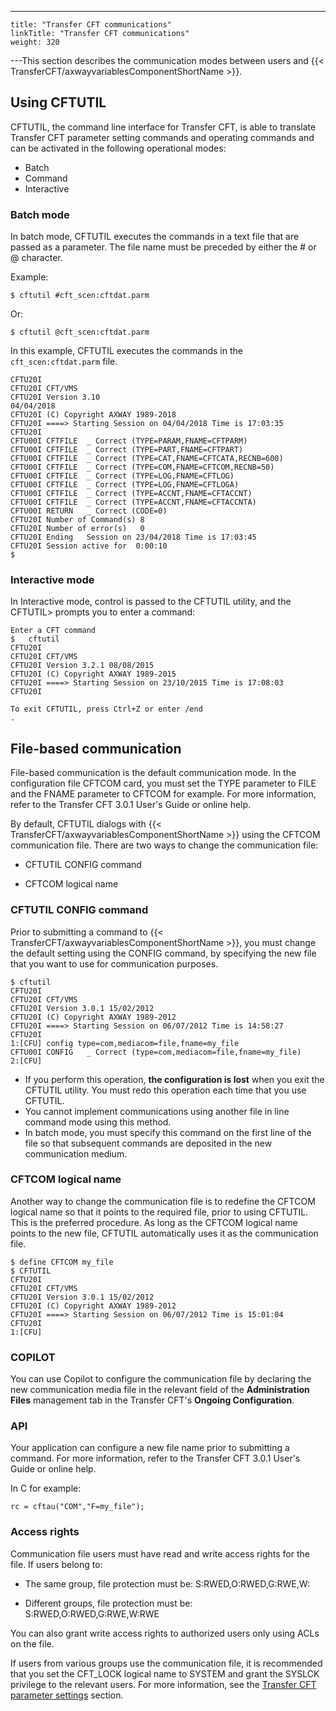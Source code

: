 ---
    title: "Transfer CFT communications"
    linkTitle: "Transfer CFT communications"
    weight: 320
---This section describes the communication modes between users and {{< TransferCFT/axwayvariablesComponentShortName  >}}.

## Using CFTUTIL

CFTUTIL, the command line interface for Transfer CFT, is able to translate Transfer CFT parameter setting commands and operating commands and can be activated in the following operational modes:

- Batch
- Command
- Interactive

### Batch mode

In batch mode, CFTUTIL executes the commands in a text file that are passed as a parameter. The file name must be preceded by either the # or @ character.

Example:

`$ cftutil #cft_scen:cftdat.parm`

Or:

`$ cftutil @cft_scen:cftdat.parm`

In this example, CFTUTIL executes the commands in the `cft_scen:cftdat.parm` file.

```
CFTU20I
CFTU20I CFT/VMS
CFTU20I Version 3.10
04/04/2018
CFTU20I (C) Copyright AXWAY 1989-2018
CFTU20I ====> Starting Session on 04/04/2018 Time is 17:03:35
CFTU20I
CFTU00I CFTFILE  _ Correct (TYPE=PARAM,FNAME=CFTPARM)
CFTU00I CFTFILE  _ Correct (TYPE=PART,FNAME=CFTPART)
CFTU00I CFTFILE  _ Correct (TYPE=CAT,FNAME=CFTCATA,RECNB=600)
CFTU00I CFTFILE  _ Correct (TYPE=COM,FNAME=CFTCOM,RECNB=50)
CFTU00I CFTFILE  _ Correct (TYPE=LOG,FNAME=CFTLOG)
CFTU00I CFTFILE  _ Correct (TYPE=LOG,FNAME=CFTLOGA)
CFTU00I CFTFILE  _ Correct (TYPE=ACCNT,FNAME=CFTACCNT)
CFTU00I CFTFILE  _ Correct (TYPE=ACCNT,FNAME=CFTACCNTA)
CFTU00I RETURN   _ Correct (CODE=0)
CFTU20I Number of Command(s) 8
CFTU20I Number of error(s)   0
CFTU20I Ending   Session on 23/04/2018 Time is 17:03:45
CFTU20I Session active for  0:00:10
$
```

### Interactive mode

In Interactive mode, control is passed to the CFTUTIL utility, and the CFTUTIL> prompts you to enter a command:

```
Enter a CFT command
$   cftutil
CFTU20I
CFTU20I CFT/VMS
CFTU20I Version 3.2.1 08/08/2015
CFTU20I (C) Copyright AXWAY 1989-2015
CFTU20I ====> Starting Session on 23/10/2015 Time is 17:08:03
CFTU20I
 
To exit CFTUTIL, press Ctrl+Z or enter /end
.
```

## File-based communication

File-based communication is the default communication mode. In the configuration file CFTCOM card, you must set the TYPE parameter to FILE and the FNAME parameter to CFTCOM for example. For more information, refer to the Transfer CFT 3.0.1 User's Guide or online help.

By default, CFTUTIL dialogs with {{< TransferCFT/axwayvariablesComponentShortName  >}} using the CFTCOM communication file. There are two ways to change the communication file:

- CFTUTIL CONFIG command

<!-- -->

- CFTCOM logical name

### CFTUTIL CONFIG command

Prior to submitting a command to {{< TransferCFT/axwayvariablesComponentShortName  >}}, you must change the default setting using the CONFIG command, by specifying the new file that you want to use for communication purposes.

```
$ cftutil
CFTU20I
CFTU20I CFT/VMS
CFTU20I Version 3.0.1 15/02/2012
CFTU20I (C) Copyright AXWAY 1989-2012
CFTU20I ====> Starting Session on 06/07/2012 Time is 14:58:27
CFTU20I
1:[CFU] config type=com,mediacom=file,fname=my_file
CFTU00I CONFIG   _ Correct (type=com,mediacom=file,fname=my_file)
2:[CFU]
```

- If you perform this operation, ****the configuration is lost**** when you exit the CFTUTIL utility. You must redo this operation each time that you use CFTUTIL.
- You cannot implement communications using another file in line command mode using this method.
- In batch mode, you must specify this command on the first line of the file so that subsequent commands are deposited in the new communication medium.

### CFTCOM logical name

Another way to change the communication file is to redefine the CFTCOM logical name so that it points to the required file, prior to using CFTUTIL. This is the preferred procedure. As long as the CFTCOM logical name points to the new file, CFTUTIL automatically uses it as the communication file.

```
$ define CFTCOM my_file
$ CFTUTIL
CFTU20I
CFTU20I CFT/VMS
CFTU20I Version 3.0.1 15/02/2012
CFTU20I (C) Copyright AXWAY 1989-2012
CFTU20I ====> Starting Session on 06/07/2012 Time is 15:01:04
CFTU20I
1:[CFU]
```

### COPILOT

You can use Copilot to configure the communication file by declaring the new communication media file in the relevant field of the ****Administration Files**** management tab in the Transfer CFT's ****Ongoing Configuration****.

### API

Your application can configure a new file name prior to submitting a command. For more information, refer to the Transfer CFT 3.0.1 User's Guide or online help.

In C for example:

```
rc = cftau("COM","F=my_file");
```

### Access rights

Communication file users must have read and write access rights for the file. If users belong to:

- The same group, file protection must be: S:RWED,O:RWED,G:RWE,W:

<!-- -->

- Different groups, file protection must be: S:RWED,O:RWED,G:RWE,W:RWE

You can also grant write access rights to authorized users only using ACLs on the file.

If users from various groups use the communication file, it is recommended that you set the CFT_LOCK logical name to SYSTEM and grant the SYSLCK privilege to the relevant users. For more information, see the [Transfer CFT parameter settings]() section.
